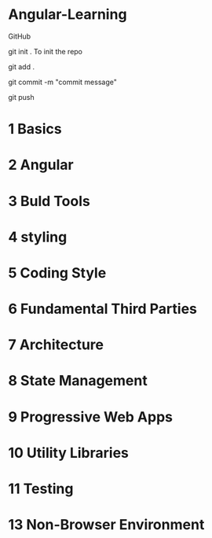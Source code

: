 # Angular-Learning

GitHub

git init . To init the repo

git add .

git commit -m "commit message"

git push

# 1 Basics
      
# 2 Angular

# 3 Buld Tools

# 4 styling

# 5 Coding Style

# 6 Fundamental Third Parties

# 7 Architecture

# 8 State Management

# 9 Progressive Web Apps

# 10  Utility Libraries

# 11 Testing

# 13 Non-Browser Environment

